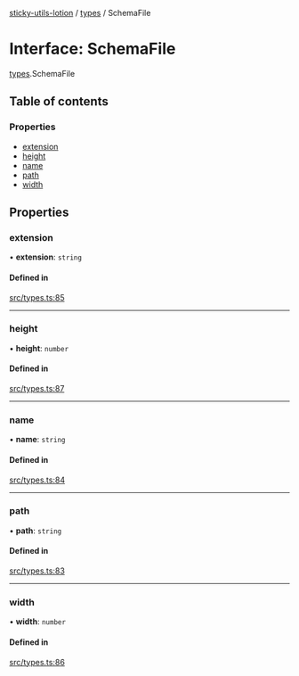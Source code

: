 [sticky-utils-lotion](../README.md) / [types](../modules/types.md) / SchemaFile

# Interface: SchemaFile

[types](../modules/types.md).SchemaFile

## Table of contents

### Properties

- [extension](types.SchemaFile.md#extension)
- [height](types.SchemaFile.md#height)
- [name](types.SchemaFile.md#name)
- [path](types.SchemaFile.md#path)
- [width](types.SchemaFile.md#width)

## Properties

### extension

• **extension**: `string`

#### Defined in

[src/types.ts:85](https://github.com/sticky/sticky-utils-lotion/blob/2800d26/src/types.ts#L85)

___

### height

• **height**: `number`

#### Defined in

[src/types.ts:87](https://github.com/sticky/sticky-utils-lotion/blob/2800d26/src/types.ts#L87)

___

### name

• **name**: `string`

#### Defined in

[src/types.ts:84](https://github.com/sticky/sticky-utils-lotion/blob/2800d26/src/types.ts#L84)

___

### path

• **path**: `string`

#### Defined in

[src/types.ts:83](https://github.com/sticky/sticky-utils-lotion/blob/2800d26/src/types.ts#L83)

___

### width

• **width**: `number`

#### Defined in

[src/types.ts:86](https://github.com/sticky/sticky-utils-lotion/blob/2800d26/src/types.ts#L86)
